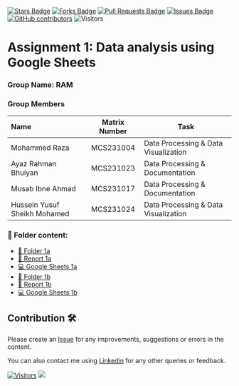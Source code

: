 <a href="https://github.com/drshahizan/BDM/stargazers"><img src="https://img.shields.io/github/stars/drshahizan/BDM" alt="Stars Badge"/></a>
<a href="https://github.com/drshahizan/BDM/network/members"><img src="https://img.shields.io/github/forks/drshahizan/BDM" alt="Forks Badge"/></a>
<a href="https://github.com/drshahizan/BDM/pulls"><img src="https://img.shields.io/github/issues-pr/drshahizan/BDM" alt="Pull Requests Badge"/></a>
<a href="https://github.com/drshahizan/BDM"><img src="https://img.shields.io/github/issues/drshahizan/BDM" alt="Issues Badge"/></a>
<a href="https://github.com/drshahizan/BDM/graphs/contributors"><img alt="GitHub contributors" src="https://img.shields.io/github/contributors/drshahizan/BDM?color=2b9348"></a>
![Visitors](https://api.visitorbadge.io/api/visitors?path=https%3A%2F%2Fgithub.com%2Fdrshahizan%2BDM&labelColor=%23d9e3f0&countColor=%23697689&style=flat)

# Assignment 1: Data analysis using Google Sheets

### Group Name: RAM
### Group Members

| Name                                     | Matrix Number | Task |
| :---------------------------------------- | :-------------: | ------------- |
| Mohammed Raza              |MCS231004      |Data Processing & Data Visualization      |
| Ayaz Rahman Bhuiyan         |MCS231023      |Data Processing & Documentation      |
| Musab Ibne Ahmad              |MCS231017      |Data Processing & Documentation      |
| Hussein Yusuf Sheikh Mohamed              |MCS231024      |Data Processing & Data Visualization      |

### 📂 Folder content:
* [📂 Folder 1a](./case_study1a)
* [📖 Report 1a](https://docs.google.com/document/d/19c4YVrppOzBipKuD5btdNbR0VFiMTDGJhHzhrrEj8Lk/edit?usp=sharing)
* [💻 Google Sheets 1a](https://docs.google.com/spreadsheets/d/1ZdqyhKzTnx7xqMtRE3x-faJNvn2yOqd1LCEUTDKg2RE/edit?usp=sharing)
* [📂 Folder 1b](./case_study1b)
* [📖 Report 1b](https://docs.google.com/document/d/1TI7hP7p4yoV7PtJU7C2Nqg3JuGoY6kItTe2L6YjHn-4/edit?usp=sharing)
* [💻 Google Sheets 1b](https://docs.google.com/spreadsheets/d/146j-KwcxPmruK-7CAq07Co7lw0Pmjr5TIDCJ0sKiCCc/edit?usp=sharing)

## Contribution 🛠️
Please create an [Issue](https://github.com/drshahizan/BDM/issues) for any improvements, suggestions or errors in the content.

You can also contact me using [Linkedin](https://www.linkedin.com/in/drshahizan/) for any other queries or feedback.

[![Visitors](https://api.visitorbadge.io/api/visitors?path=https%3A%2F%2Fgithub.com%2Fdrshahizan&labelColor=%23697689&countColor=%23555555&style=plastic)](https://visitorbadge.io/status?path=https%3A%2F%2Fgithub.com%2Fdrshahizan)
![](https://hit.yhype.me/github/profile?user_id=81284918)

